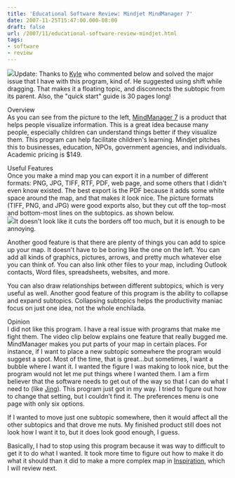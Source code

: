 ```yaml
---
title: 'Educational Software Review: Mindjet MindManager 7'
date: 2007-11-25T15:47:00.000-08:00
draft: false
url: /2007/11/educational-software-review-mindjet.html
tags: 
- software
- review
---
```


[![](http://2.bp.blogspot.com/_wrorMsBZYW0/R0oKxhMjLBI/AAAAAAAAAHY/Okr9HZuxm1I/s400/Picture+1.png)](http://2.bp.blogspot.com/_wrorMsBZYW0/R0oKxhMjLBI/AAAAAAAAAHY/Okr9HZuxm1I/s1600-h/Picture+1.png)Update: Thanks to [Kyle](http://visualstrategist.com/default.aspx) who commented below and solved the major issue that I have with this program, kind of. He suggested using shift while dragging. That makes it a floating topic, and disconnects the subtopic from its parent. Also, the "quick start" guide is 30 pages long!  
  
Overview  
As you can see from the picture to the left, [MindManager 7](http://www.mindjet.com/us/) is a product that helps people visualize information. This is a great idea because many people, especially children can understand things better if they visualize them. This program can help facilitate children's learning. Mindjet pitches this to businesses, education, NPOs, government agencies, and individuals. Academic pricing is $149.  
  
Useful Features  
Once you make a mind map you can export it in a number of different formats: PNG, JPG, TIFF, RTF, PDF, web page, and some others that I didn't even know existed. The best export is the PDF because it adds some white space around the map, and that makes it look nice. The picture formats (TIFF, PNG, and JPG) were good exports also, but they cut off the top-most and bottom-most lines on the subtopics. as shown below.  
[![](http://2.bp.blogspot.com/_wrorMsBZYW0/R0oThhMjLCI/AAAAAAAAAHg/yfsnFqfXdMs/s400/SAfishbone.jpeg)](http://2.bp.blogspot.com/_wrorMsBZYW0/R0oThhMjLCI/AAAAAAAAAHg/yfsnFqfXdMs/s1600-h/SAfishbone.jpeg)It doesn't look like it cuts the borders off too much, but it is enough to be annoying.  
  
Another good feature is that there are plenty of things you can add to spice up your map. It doesn't have to be boring like the one on the left. You can add all kinds of graphics, pictures, arrows, and pretty much whatever else you can think of. You can also link other files to your map, including Outlook contacts, Word files, spreadsheets, websites, and more.  
  
You can also draw relationships between different subtopics, which is very useful as well. Another good feature of this program is the ability to collapse and expand subtopics. Collapsing subtopics helps the productivity maniac focus on just one idea, not the whole enchilada.  
  
  
Opinion  
I did not like this program. I have a real issue with programs that make me fight them. The video clip below explains one feature that really bugged me. MindManager makes you put parts of your map in certain places. For instance, if I want to place a new subtopic somewhere the program would suggest a spot. Most of the time, that is great...but sometimes, I want a bubble where I want it. I wanted the figure I was making to look nice, but the program would not let me put things where I wanted them. I am a firm believer that the software needs to get out of the way so that I can do what I need to (like [Jing](http://www.jingproject.com/)). This program just got in my way. I tried to figure out how to change that setting, but I couldn't find it. The preferences menu is one page with only six options.  
  
If I wanted to move just one subtopic somewhere, then it would affect all the other subtopics and that drove me nuts. My finished product still does not look how I want it to, but it does look good enough, I guess.  
  
Basically, I had to stop using this program because it was way to difficult to get it to do what I wanted. It took more time to figure out how to make it do what it should than it did to make a more complex map in [Inspiration](http://www.inspiration.com/productinfo/inspiration/index.cfm), which I will review next.